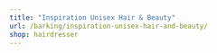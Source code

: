 ```yaml
---
title: "Inspiration Unisex Hair & Beauty"
url: /barking/inspiration-unisex-hair-and-beauty/
shop: hairdresser
---
```

